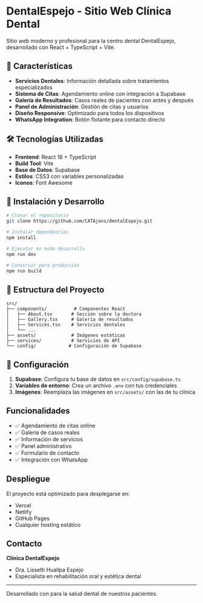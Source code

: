 # DentalEspejo - Sitio Web Clínica Dental

Sitio web moderno y profesional para la centro dental DentalEspejo, desarrollado con React + TypeScript + Vite.

## 🦷 Características

- **Servicios Dentales**: Información detallada sobre tratamientos especializados
- **Sistema de Citas**: Agendamiento online con integración a Supabase
- **Galería de Resultados**: Casos reales de pacientes con antes y después
- **Panel de Administración**: Gestión de citas y usuarios
- **Diseño Responsive**: Optimizado para todos los dispositivos
- **WhatsApp Integration**: Botón flotante para contacto directo

## 🛠️ Tecnologías Utilizadas

- **Frontend**: React 18 + TypeScript
- **Build Tool**: Vite
- **Base de Datos**: Supabase     
- **Estilos**: CSS3 con variables personalizadas
- **Iconos**: Font Awesome

## 🚀 Instalación y Desarrollo

```bash
# Clonar el repositorio
git clone https://github.com/CATAjens/dentalEspejo.git

# Instalar dependencias
npm install

# Ejecutar en modo desarrollo
npm run dev

# Construir para producción
npm run build
```

## 📁 Estructura del Proyecto

```
src/
├── components/          # Componentes React
│   ├── About.tsx       # Sección sobre la doctora
│   ├── Gallery.tsx     # Galería de resultados
│   ├── Services.tsx    # Servicios dentales
│   └── ...
├── assets/             # Imágenes estáticas
├── services/           # Servicios de API
└── config/            # Configuración de Supabase
```

## 🔧 Configuración

1. **Supabase**: Configura tu base de datos en `src/config/supabase.ts`
2. **Variables de entorno**: Crea un archivo `.env` con tus credenciales
3. **Imágenes**: Reemplaza las imágenes en `src/assets/` con las de tu clínica

## Funcionalidades

- ✅ Agendamiento de citas online
- ✅ Galería de casos reales
- ✅ Información de servicios
- ✅ Panel administrativo
- ✅ Formulario de contacto
- ✅ Integración con WhatsApp

## Despliegue

El proyecto está optimizado para desplegarse en:
- Vercel
- Netlify
- GitHub Pages
- Cualquier hosting estático

## Contacto

**Clínica DentalEspejo**
- Dra. Lisseth Huallpa Espejo
- Especialista en rehabilitación oral y estética dental

---

Desarrollado con para la salud dental de nuestros pacientes.